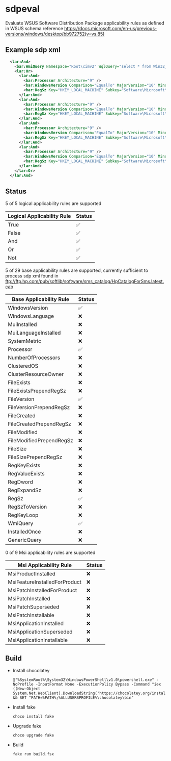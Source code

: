 # sdpeval
Evaluate WSUS Software Distribution Package applicability rules as defined in WSUS schema reference https://docs.microsoft.com/en-us/previous-versions/windows/desktop/bb972752(v=vs.85)

## Example sdp xml

``` xml
  <lar:And>
	<bar:WmiQuery Namespace="Root\cimv2" WqlQuery="select * from Win32_ComputerSystem where (Manufacturer='Hewlett-Packard' and not (Model like '%Proliant%')) or (Manufacturer='HP') " />
	<lar:Or>
	  <lar:And>
		<bar:Processor Architecture="9" />
		<bar:WindowsVersion Comparison="EqualTo" MajorVersion="10" MinorVersion="0" />
		<bar:RegSz Key="HKEY_LOCAL_MACHINE" Subkey="Software\Microsoft\Windows NT\CurrentVersion" Value="ReleaseId" Comparison="EqualTo" Data="1803" />
	  </lar:And>
	  <lar:And>
		<bar:Processor Architecture="9" />
		<bar:WindowsVersion Comparison="EqualTo" MajorVersion="10" MinorVersion="0" />
		<bar:RegSz Key="HKEY_LOCAL_MACHINE" Subkey="Software\Microsoft\Windows NT\CurrentVersion" Value="ReleaseId" Comparison="EqualTo" Data="1703" />
	  </lar:And>
	  <lar:And>
		<bar:Processor Architecture="9" />
		<bar:WindowsVersion Comparison="EqualTo" MajorVersion="10" MinorVersion="0" />
		<bar:RegSz Key="HKEY_LOCAL_MACHINE" Subkey="Software\Microsoft\Windows NT\CurrentVersion" Value="ReleaseId" Comparison="EqualTo" Data="1709" />
	  </lar:And>
	  <lar:And>
		<bar:Processor Architecture="9" />
		<bar:WindowsVersion Comparison="EqualTo" MajorVersion="10" MinorVersion="0" />
		<bar:RegSz Key="HKEY_LOCAL_MACHINE" Subkey="Software\Microsoft\Windows NT\CurrentVersion" Value="ReleaseId" Comparison="EqualTo" Data="1607" />
	  </lar:And>
	</lar:Or>
  </lar:And>
```

## Status 

5 of 5 logical applicability rules are supported

| Logical Applicability Rule | Status      |
|----------------------------|-------------|
| True                       | &#x2705;    |
| False                      | &#x2705;    |
| And                        | &#x2705;    |
| Or                         | &#x2705;    |
| Not                        | &#x2705;    |

5 of 29 base applicability rules are supported, currently sufficient to process sdp xml found in ftp://ftp.hp.com/pub/softlib/software/sms_catalog/HpCatalogForSms.latest.cab

| Base Applicability Rule | Status      |
|-------------------------|-------------|
| WindowsVersion          | &#x2705;    |
| WindowsLanguage         | &#x274C;    |
| MuiInstalled            | &#x274C;    |
| MuiLanguageInstalled    | &#x274C;    |
| SystemMetric            | &#x274C;    |
| Processor               | &#x2705;    |
| NumberOfProcessors      | &#x274C;    |
| ClusteredOS             | &#x274C;    |
| ClusterResourceOwner    | &#x274C;    |
| FileExists              | &#x274C;    |
| FileExistsPrependRegSz  | &#x274C;    |
| FileVersion             | &#x2705;    |
| FileVersionPrependRegSz | &#x274C;    |
| FileCreated             | &#x274C;    |
| FileCreatedPrependRegSz | &#x274C;    |
| FileModified            | &#x274C;    |
| FileModifiedPrependRegSz| &#x274C;    |
| FileSize                | &#x274C;    |
| FileSizePrependRegSz    | &#x274C;    |
| RegKeyExists            | &#x274C;    |
| RegValueExists          | &#x274C;    |
| RegDword                | &#x274C;    |
| RegExpandSz             | &#x274C;    |
| RegSz                   | &#x2705;    |
| RegSzToVersion          | &#x274C;    |
| RegKeyLoop              | &#x274C;    |
| WmiQuery                | &#x2705;    |
| InstalledOnce           | &#x274C;    |
| GenericQuery            | &#x274C;    |

0 of 9 Msi applicability rules are supported

| Msi Applicability Rule       | Status      |
|------------------------------|-------------|
| MsiProductInstalled          | &#x274C;    |
| MsiFeatureInstalledForProduct| &#x274C;    |
| MsiPatchInstalledForProduct  | &#x274C;    |
| MsiPatchInstalled            | &#x274C;    |
| MsiPatchSuperseded           | &#x274C;    |
| MsiPatchInstallable          | &#x274C;    |
| MsiApplicationInstalled      | &#x274C;    |
| MsiApplicationSuperseded     | &#x274C;    |
| MsiApplicationInstallable    | &#x274C;    |


## Build

* Install chocolatey 
	```batch
	@"%SystemRoot%\System32\WindowsPowerShell\v1.0\powershell.exe" -NoProfile -InputFormat None -ExecutionPolicy Bypass -Command "iex ((New-Object System.Net.WebClient).DownloadString('https://chocolatey.org/install.ps1'))" && SET "PATH=%PATH%;%ALLUSERSPROFILE%\chocolatey\bin"
	```
* Install fake
	
	```batch
	choco install fake
	
* Upgrade fake
	
	```batch
	choco upgrade fake
	
	```
	
* Build
	
	```batch
	fake run build.fsx
	```
